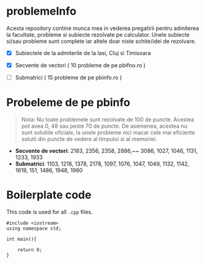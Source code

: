 # problemeInfo
Acesta repository contine munca mea in vederea pregatirii pentru admiterea la facultate, probleme si subiecte rezolvate pe calculator. Unele subiecte si/sau probleme sunt complete iar altele doar niste schite/idei de rezolvare. 

- [x] Subiectele de la admiterile de la Iasi, Cluj si Timisoara
- [x] Secvente de vectori ( 10 probleme de pe pbifno.ro )
- [ ] Submatrici ( 15 probleme de pe pbinfo.ro )


# Probeleme de pe pbinfo

> Nota: Nu toate problemele sunt rezolvate de 100 de puncte. Acestea pot avea 0, 48 sau peste 70 de puncte. De asemenea, acestea nu sunt solutiile oficiale, la unele probleme nici macar cele mai eficiente solutii din puncte de vedere al timpului si al memoriei.

- **Secvente de vectori**: 2183, 2356, 2358, 2886,~~ 3086, 1027, 1046, 1131, 1233, 1933
- **Submatrici**: 1103, 1218, 1378, 2178, 1097, 1076, 1047, 1049, 1132, 1142, 1619, 151, 1486, 1948, 1980

# Boilerplate code
This code is used for all `.cpp` files. 


```
#include <iostream>
using namespace std;

int main(){

    return 0;
}

```

